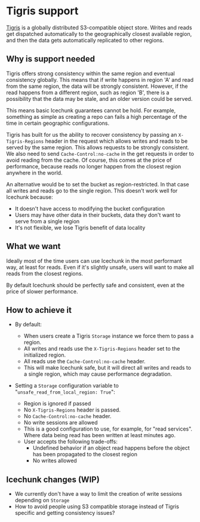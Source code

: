 # Tigris support

[Tigris](https://www.tigrisdata.com/) is a globally distributed S3-compatible object store. Writes and reads get dispatched
automatically to the geographically closest available region, and then the data gets automatically
replicated to other regions.

## Why is support needed

Tigris offers strong consistency within the same region and eventual consistency globally. This means that if write happens in region 'A' and read from the same region, the data will be strongly consistent. However, if the read happens from a different region, such as region 'B', there is a possibility that the data may be stale, and an older version could be served.

This means basic Icechunk guarantees cannot be hold. For example, something as simple as creating a repo can fails
a high percentage of the time in certain geographic configurations.

Tigris has built for us the ability to recover consistency by passing an `X-Tigris-Regions` header in the request which allows writes and reads to be served by the same region. This allows requests to be strongly consistent. We also need to send `Cache-Control:no-cache` in the get requests in order to avoid reading from the cache. Of course, this comes at the price of performance, because reads no longer happen from the closest region anywhere in the world.

An alternative would be to set the bucket as region-restricted. In that case all writes and reads go to the single region.
This doesn't work well for Icechunk because:

* It doesn't have access to modifying the bucket configuration
* Users may have other data in their buckets, data they don't want to serve from a single region
* It's not flexible, we lose Tigris benefit of data locality

## What we want

Ideally most of the time users can use Icechunk in the most performant way, at least for reads. Even if it's
slightly unsafe, users will want to make all reads from the closest regions.

By default Icechunk should be perfectly safe and consistent, even at the price of slower performance.

## How to achieve it

* By default:
  * When users create a Tigris `Storage` instance we force them to pass a region.
  * All writes and reads use the `X-Tigris-Regions` header set to the initialized region.
  * All reads use the `Cache-Control:no-cache` header.
  * This will make Icechunk safe, but it will direct all writes and reads to a single region, which may cause performance degradation.

* Setting a `Storage` configuration variable to "`unsafe_read_from_local_region: True`":
  * Region is ignored if passed
  * No `X-Tigris-Regions` header is passed.
  * No `Cache-Control:no-cache` header.
  * No write sessions are allowed
  * This is a good configuration to use, for example, for "read services". Where data being read has been written at least minutes ago.
  * User accepts the following trade-offs:
    * Undefined behavior if an object read happens before the object has been propagated to the closest region
    * No writes allowed

## Icechunk changes (WIP)

* We currently don't have a way to limit the creation of write sessions depending on `Storage`
* How to avoid people using S3 compatible storage instead of Tigris specific and getting consistency issues?

